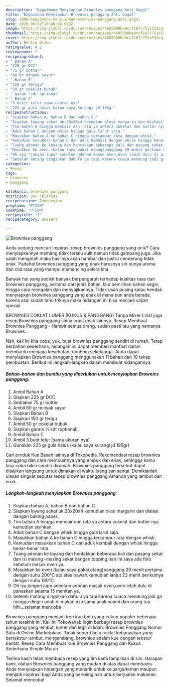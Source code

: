 ```yaml
---
description: "Bagaimana Menyiapkan Brownies panggang Anti Gagal"
title: "Bagaimana Menyiapkan Brownies panggang Anti Gagal"
slug: 1009-bagaimana-menyiapkan-brownies-panggang-anti-gagal
date: 2020-09-02T10:48:18.093Z
image: https://img-global.cpcdn.com/recipes/4605008be0ccf167/751x532cq70/brownies-panggang-foto-resep-utama.jpg
thumbnail: https://img-global.cpcdn.com/recipes/4605008be0ccf167/751x532cq70/brownies-panggang-foto-resep-utama.jpg
cover: https://img-global.cpcdn.com/recipes/4605008be0ccf167/751x532cq70/brownies-panggang-foto-resep-utama.jpg
author: Bertie Drake
ratingvalue: 4.2
reviewcount: 7
recipeingredient:
- " Bahan A"
- "225 gr DCC"
- "75 gr butter"
- "60 gr minyak sayur"
- " Bahan B"
- "150 gr terigu"
- "50 gr cokelat bubuk"
- " garam  sdt optional"
- " Bahan C"
- "3 butir telur sama ukuran nya"
- "225 gr gula halus kalau saya kurangi jd 195gr"
recipeinstructions:
- "Siapkan bahan A, bahan B dan bahan C."
- "Siapkan loyang sekat uk.20x20x4 kemudian olesi margarin dan dialasi dengan baking paper."
- "Tim bahan A hingga mencair dan rata ya antara cokelat dan butter nya kemudian sisihkan."
- "Aduk bahan C dengan whisk hingga gula larut saja."
- "Masukkan bahan A ke bahan C hingga tercampur rata dengan whisk."
- "Kemudian masukkan bahan C dan aduk kembali dengan whisk hingga benar-benar rata."
- "Tuang adonan ke loyang dan hentakkan beberapa kali dan pasang sekat dan isi masing -masing sekat dengan topping.nah ini saya ada foto sebelum masuk oven ya.."
- "Masukkan ke oven (kalau saya pakai otang)panggang 20 menit pertama dengan suhu 200°C api atas bawah.kemudian lanjut 23 menit berikutnya dengan suhu 180°C."
- "Oh iya *jangan lupa* sebelum adonan masuk oven,oven lebih dulu di panaskan selama 15 menitan ya."
- "Setelah matang dinginkan dahulu ya tapi karena cuaca mendung jadi ga nunggu dingin udah di makan aza sama anak,suami dan orang tua hihi...selamat mencoba"
categories:
- Resep
tags:
- brownies
- panggang

katakunci: brownies panggang 
nutrition: 247 calories
recipecuisine: Indonesian
preptime: "PT25M"
cooktime: "PT50M"
recipeyield: "3"
recipecategory: Dessert

---
```



![Brownies panggang](https://img-global.cpcdn.com/recipes/4605008be0ccf167/751x532cq70/brownies-panggang-foto-resep-utama.jpg)

Anda sedang mencari inspirasi resep brownies panggang yang unik? Cara menyiapkannya memang tidak terlalu sulit namun tidak gampang juga. Jika salah mengolah maka hasilnya akan hambar dan justru cenderung tidak enak. Padahal brownies panggang yang enak harusnya sih punya aroma dan cita rasa yang mampu memancing selera kita.

Banyak hal yang sedikit banyak berpengaruh terhadap kualitas rasa dari brownies panggang, pertama dari jenis bahan, lalu pemilihan bahan segar, hingga cara mengolah dan menyajikannya. Tidak usah pusing kalau hendak menyiapkan brownies panggang yang enak di mana pun anda berada, karena asal sudah tahu triknya maka hidangan ini bisa menjadi sajian spesial.

BROWNIES COKLAT LUMER (KUKUS &amp; PANGGANG) Tanpa Mixer Lihat juga resep Brownies panggang shiny crust enak lainnya. Resep Membuat Brownies Panggang - Hampir semua orang, sudah pasti tau yang namanya Brownies.


Nah, kali ini kita coba, yuk, buat brownies panggang sendiri di rumah. Tetap berbahan sederhana, hidangan ini dapat memberi manfaat dalam membantu menjaga kesehatan tubuhmu sekeluarga. Anda dapat menyiapkan Brownies panggang menggunakan 11 bahan dan 10 tahap pembuatan. Berikut ini langkah-langkah dalam membuat hidangannya.

<!--inarticleads1-->

##### Bahan-bahan dan bumbu yang diperlukan untuk menyiapkan Brownies panggang:

1. Ambil  Bahan A
1. Siapkan 225 gr DCC
1. Sediakan 75 gr butter
1. Ambil 60 gr minyak sayur
1. Siapkan  Bahan B
1. Siapkan 150 gr terigu
1. Ambil 50 gr cokelat bubuk
1. Siapkan  garam ½ sdt (optional)
1. Ambil  Bahan C
1. Ambil 3 butir telur (sama ukuran nya)
1. Gunakan 225 gr gula halus (kalau saya kurangi jd 195gr)


Cari produk Kue Basah lainnya di Tokopedia. Rekomendasi resep brownies panggang dan cara membuatnya yang empuk dan enak, sehingga kamu bisa coba bikin sendiri dirumah. Brownies panggang tersebut dapat disajikan langsung untuk dimakan di waktu luang san santai. Demikianlah ulasan singkat seputar resep brownies panggang Amanda yang lembut dan enak. 

<!--inarticleads2-->

##### Langkah-langkah menyiapkan Brownies panggang:

1. Siapkan bahan A, bahan B dan bahan C.
1. Siapkan loyang sekat uk.20x20x4 kemudian olesi margarin dan dialasi dengan baking paper.
1. Tim bahan A hingga mencair dan rata ya antara cokelat dan butter nya kemudian sisihkan.
1. Aduk bahan C dengan whisk hingga gula larut saja.
1. Masukkan bahan A ke bahan C hingga tercampur rata dengan whisk.
1. Kemudian masukkan bahan C dan aduk kembali dengan whisk hingga benar-benar rata.
1. Tuang adonan ke loyang dan hentakkan beberapa kali dan pasang sekat dan isi masing -masing sekat dengan topping.nah ini saya ada foto sebelum masuk oven ya..
1. Masukkan ke oven (kalau saya pakai otang)panggang 20 menit pertama dengan suhu 200°C api atas bawah.kemudian lanjut 23 menit berikutnya dengan suhu 180°C.
1. Oh iya *jangan lupa* sebelum adonan masuk oven,oven lebih dulu di panaskan selama 15 menitan ya.
1. Setelah matang dinginkan dahulu ya tapi karena cuaca mendung jadi ga nunggu dingin udah di makan aza sama anak,suami dan orang tua hihi...selamat mencoba


Brownies panggang menjadi tren kue bolu yang cukup populer beberapa tahun terakhir ini. Kali ini Tokowahab ingin berbagi resep brownies panggang yang lembut, lumer dan legit di lidah. Brownies Panggang Nomor Satu di Online Marketplace. Tidak seperti bolu coklat kebanyakan yang bertekstur lembut, mengembang, brownies adalah kue dengan tekstur bantat. Resep Cara Membuat Kue Brownies Panggang dan Kukus Sederhana Simple Murah. 

Terima kasih telah membaca resep yang tim kami tampilkan di sini. Harapan kami, olahan Brownies panggang yang mudah di atas dapat membantu Anda menyiapkan hidangan yang menarik untuk keluarga/teman maupun menjadi inspirasi bagi Anda yang berkeinginan untuk berjualan makanan. Selamat mencoba!
